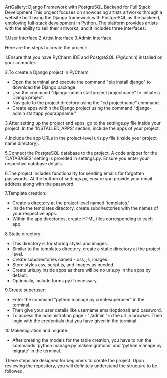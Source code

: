 ArtGallery: Django Framework with PostgreSQL Backend for Full Stack Development
This project focuses on showcasing artists artworks through a website built using the Django framework with PostgreSQL as the backend, employing full-stack development in Python. The platform provides artists with the ability to sell their artworks, and it includes three interfaces:

1.User Interface
2.Artist Interface
3.Admin Interface

Here are the steps to create the project:

1.Ensure that you have PyCharm IDE and PostgreSQL (PgAdmin) installed on your computer.

2.To create a Django project in PyCharm:
  - Open the terminal and execute the command "pip install django" to download the Django 
    package.
  - Use the command "django-admin startproject projectname" to initiate a Django project.
  - Navigate to the project directory using the "cd projectname" command.
  - Create apps within the Django project using the command "django-admin startapp yourappname."

3.After setting up the project and apps, go to the settings.py file inside your project. In the 'INSTALLED_APPS' section, include the apps of your project.

4.Include the app URLs in the project-level urls.py file (inside your project name directory).

5.Connect the PostgreSQL database to the project. A code snippet for the 'DATABASES' setting is provided in settings.py. Ensure you enter your respective database details.

6.The project includes functionality for sending emails for forgotten passwords. At the bottom of settings.py, ensure you provide your email address along with the password.

7.Template creation:
  - Create a directory at the project level named 'templates.'
  - Inside the templates directory, create subdirectories with the names of your respective apps.
  - Within the app directories, create HTML files corresponding to each app.

8.Static directory:
  - This directory is for storing styles and images.
  - Similar to the templates directory, create a static directory at the project level.
  - Create subdirectories named - css, js, images.
  - Store styles.css, script.js, and images as needed.
  - Create urls.py inside apps as there will be no urls.py in the apps by default.
  - Optionally, include forms.py if necessary.

9.Create superuser:
  - Enter the command "python manage.py createsuperuser" in the terminal.
  - Then give your user details like username,email(optional) and password.
  - To access the administration page - ' /admin ' in the url in browser. Then login with the credentials that you have given in the terminal.

10.Makemigration and migrate:
  - After creating the models for the table creation, you have to run the commands 'python manage.py makemigrations' and 'python manage.py migrate' in the terminal.
    

These steps are designed for beginners to create the project. Upon reviewing the repository, you will definitely understand the structure to be followed.





